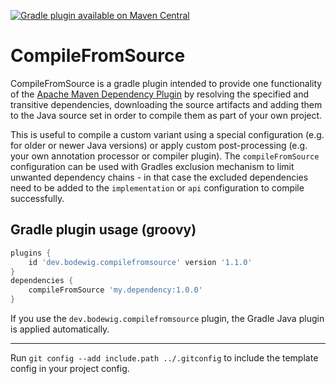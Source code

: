 [![Gradle plugin available on Maven Central](https://img.shields.io/maven-central/v/dev.bodewig.compilefromsource/dev.bodewig.compilefromsource.gradle.plugin?label=Gradle%20plugin%20available%20on%20Maven%20Central)](https://central.sonatype.com/artifact/dev.bodewig.compilefromsource/dev.bodewig.compilefromsource.gradle.plugin)

# CompileFromSource

CompileFromSource is a gradle plugin intended to provide one functionality of the [Apache Maven Dependency Plugin](https://maven.apache.org/plugins/maven-dependency-plugin/index.html) by resolving the specified and transitive dependencies, downloading the source artifacts and adding them to the Java source set in order to compile them as part of your own project.

This is useful to compile a custom variant using a special configuration (e.g. for older or newer Java versions) or apply custom post-processing (e.g. your own annotation processor or compiler plugin). The `compileFromSource` configuration can be used with Gradles exclusion mechanism to limit unwanted dependency chains - in that case the excluded dependencies need to be added to the `implementation` or `api` configuration to compile successfully.

## Gradle plugin usage (groovy)

```groovy
plugins {
	id 'dev.bodewig.compilefromsource' version '1.1.0'
}
dependencies {
	compileFromSource 'my.dependency:1.0.0'
}
```

If you use the `dev.bodewig.compilefromsource` plugin, the Gradle Java plugin is applied automatically.

---

Run `git config --add include.path ../.gitconfig` to include the template config in your project config.
